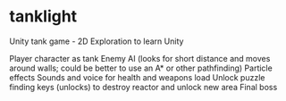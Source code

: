 # tanklight
Unity tank game - 2D
Exploration to learn Unity

Player character as tank
Enemy AI (looks for short distance and moves around walls; could be better to use an A* or other pathfinding)
Particle effects
Sounds and voice for health and weapons load
Unlock puzzle finding keys (unlocks) to destroy reactor and unlock new area
Final boss

